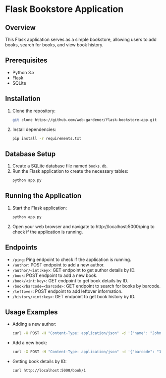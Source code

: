 # Flask Bookstore Application

## Overview
This Flask application serves as a simple bookstore, allowing users to add books, search for books, and view book history.

## Prerequisites
- Python 3.x
- Flask
- SQLite

## Installation
1. Clone the repository:
   ```bash
   git clone https://github.com/web-gardener/flask-bookstore-app.git
2. Install dependencies:
   ```bash
   pip install -r requirements.txt

## Database Setup
1. Create a SQLite database file named `books.db`.
2. Run the Flask application to create the necessary tables:
   ```bash
   python app.py
   
## Running the Application
1. Start the Flask application:
   ```bash
   python app.py
2. Open your web browser and navigate to http://localhost:5000/ping to check if the application is running.

## Endpoints
- `/ping`: Ping endpoint to check if the application is running.
- `/author`: POST endpoint to add a new author.
- `/author/<int:key>`: GET endpoint to get author details by ID.
- `/book`: POST endpoint to add a new book.
- `/book/<int:key>`: GET endpoint to get book details by ID.
- `/book?barcode=<barcode>`: GET endpoint to search for books by barcode.
- `/leftover`: POST endpoint to add leftover information.
- `/history/<int:key>`: GET endpoint to get book history by ID.

## Usage Examples
- Adding a new author:
  ```bash
  curl -X POST -H "Content-Type: application/json" -d '{"name": "John Doe", "birth_date": "1990-01-01"}' http://localhost:5000/author
- Add a new book:
  ```bash
  curl -X POST -H "Content-Type: application/json" -d '{"barcode": "12345", "title": "Example Book", "publish_year": 2022, "author_id": 1}' http://localhost:5000/book
- Getting book details by ID:
  ```bash
  curl http://localhost:5000/book/1
